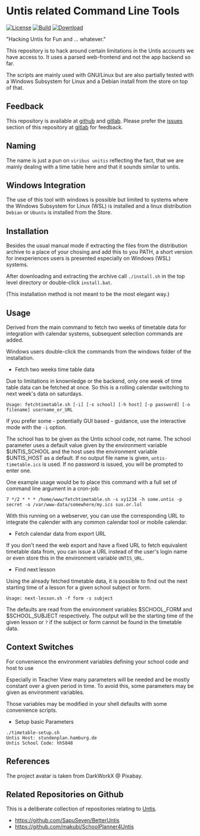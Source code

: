 # Untis related Command Line Tools

[![License](https://img.shields.io/github/license/mgoellnitz/proposito-unitis.svg)](https://github.com/mgoellnitz/proposito-unitis/blob/master/LICENSE)
[![Build](https://img.shields.io/gitlab/pipeline/backendzeit/proposito-unitis.svg)](https://gitlab.com/backendzeit/proposito-unitis/pipelines)
[![Download](https://img.shields.io/badge/Download-Snapshot-blue)](https://gitlab.com/backendzeit/proposito-unitis/-/jobs/artifacts/master/download?job=build)

"Hacking Untis for Fun and ... whatever."

This repository is to hack around certain limitations in the Untis accounts we 
have access to. It uses a parsed web-frontend and not the app backend so far.

The scripts are mainly used with GNU/Linux  but are also partially tested with
a Windows Subsystem for Linux and a Debian install from the store on top of
that.

## Feedback

This repository is available at [github][github] and [gitlab][gitlab]. Please 
prefer the [issues][issues] section of this repository at [gitlab][gitlab]
for feedback.

## Naming

The name is just a pun on `viribus unitis` reflecting the fact, that we are
mainly dealing with a time table here and that it sounds similar to untis.

## Windows Integration

The use of this tool with windows is possible but limited to systems where the
Windows Subsystem for Linux (WSL) is installed and a linux distribution
`Debian` or `Ubuntu` is installed from the Store.

## Installation

Besides the usual manual mode if extracting the files from the distribution
archive to a place of your chosing and add this to you PATH, a short version
for inexperiences users is presented especially on Windows (WSL) systems.

After downloading and extracting the archive call `./install.sh` in the top
level directory or double-click `install.bat`.

(This installation method is not meant to be the most elegant way.)

## Usage

Derived from the main command to fetch two weeks of timetable data for
integration with calendar systems, subsequent selection commands are added.

Windows users double-click the commands from the windows folder of the
installation.

* Fetch two weeks time table data

Due to limitations in knownledge or the backend, only one week of time table
data can be fetched at once. So this is a rolling calendar switching to next 
week's data on saturdays.

```
Usage: fetchtimetable.sh [-i] [-s school] [-h host] [-p password] [-o filename] username_or_URL
```

If you prefer some - potentially GUI based - guidance, use the interactive mode
with the `-i` option.

The school has to be given as the Untis school code, not name. The school
parameter uses a default value given by the environment variable $UNTIS_SCHOOL
and the host uses the environment variable $UNTIS_HOST as a default. If no
output file name is given, `untis-timetable.ics` is used. If no password is
issued, you will be prompted to enter one.

One example usage would be to place this command with a full set of command
line argument in a cron-job:
```
7 */2 * * * /home/www/fetchtimetable.sh -s xy1234 -h some.untis -p secret -o /var/www-data/somewhere/my.ics sus.or.lol
```

With this running on a webserver, you can use the corresponding URL to 
integrate the calender with any common calendar tool or mobile calendar.

* Fetch calendar data from export URL

If you don't need the web export and have a fixed URL to fetch equivalent
timetable data from, you can issue a URL instead of the user's login name
or even store this in the environment variable `UNTIS_URL`.

* Find next lesson

Using the already fetched timetable data, it is possible to find out the next
starting time of a lesson for a given school subject or form.

```
Usage: next-lesson.sh -f form -s subject
```

The defaults are read from the environment variables $SCHOOL_FORM and
$SCHOOL_SUBJECT respectively. The output will be the starting time of the given
lesson or `?` if the subject or form cannot be found in the timetable data.

## Context Switches

For convenience the environment variables defining your school code and host to use

Especially in Teacher View many parameters will be needed and be mostly
constant over a given period in time. To avoid this, some parameters may be
given as environment variables.

Those variables may be modified in your shell defaults with some convenience
scripts.

* Setup basic Parameters

```
./timetable-setup.sh
Untis Host: stundenplan.hamburg.de
Untis School Code: hh5848
```

## References

The project avatar is taken from DarkWorkX @ Pixabay.

## Related Repositories on Github

This is a deliberate collection of repositories relating to [Untis][untis].

* https://github.com/SapuSeven/BetterUntis
* https://github.com/makubi/SchoolPlanner4Untis

[untis]: https://www.untis.at/
[issues]: https://gitlab.com/backendzeit/proposito-unitis/-/issues
[gitlab]: https://gitlab.com/backendzeit/proposito-unitis
[github]: https://github.com/mgoellnitz/proposito-unitis
